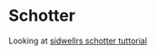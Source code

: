 # Schotter

Looking at [sidwellrs schotter tuttorial](https://github.com/sidwellr/schotter/tree/main)
